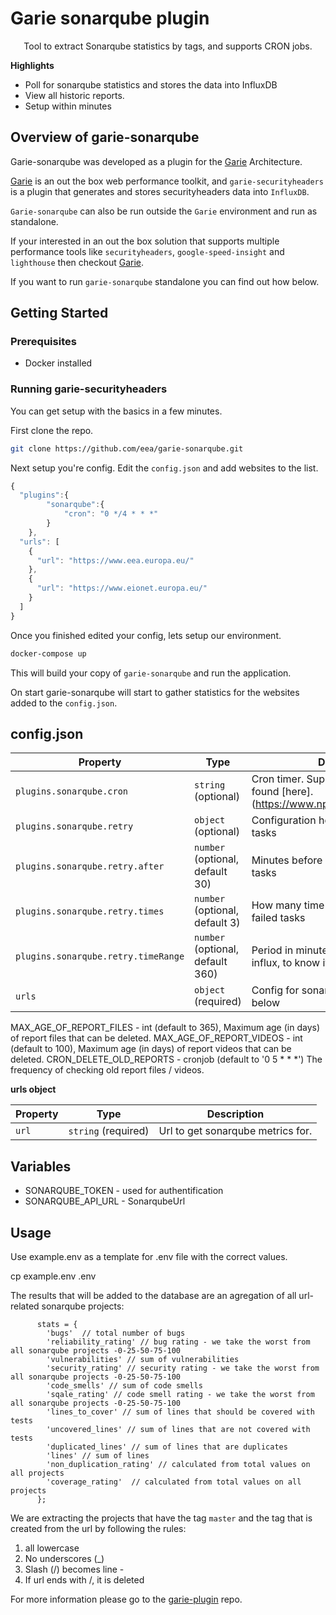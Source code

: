 # Garie sonarqube plugin

<p align="center">
  <p align="center">Tool to extract Sonarqube statistics by tags, and supports CRON jobs.<p>
</p>

**Highlights**

-   Poll for sonarqube statistics and stores the data into InfluxDB
-   View all historic reports.
-   Setup within minutes

## Overview of garie-sonarqube

Garie-sonarqube was developed as a plugin for the [Garie](https://github.com/boyney123/garie) Architecture.

[Garie](https://github.com/boyney123/garie) is an out the box web performance toolkit, and `garie-securityheaders` is a plugin that generates and stores securityheaders data into `InfluxDB`.

`Garie-sonarqube` can also be run outside the `Garie` environment and run as standalone.

If your interested in an out the box solution that supports multiple performance tools like `securityheaders`, `google-speed-insight` and `lighthouse` then checkout [Garie](https://github.com/boyney123/garie).

If you want to run `garie-sonarqube` standalone you can find out how below.

## Getting Started

### Prerequisites

-   Docker installed

### Running garie-securityheaders

You can get setup with the basics in a few minutes.

First clone the repo.

```sh
git clone https://github.com/eea/garie-sonarqube.git
```

Next setup you're config. Edit the `config.json` and add websites to the list.

```javascript
{
  "plugins":{
        "sonarqube":{
            "cron": "0 */4 * * *"
        }
    },
  "urls": [
    {
      "url": "https://www.eea.europa.eu/"
    },
    {
      "url": "https://www.eionet.europa.eu/"
    }
  ]
}
```

Once you finished edited your config, lets setup our environment.

```sh
docker-compose up
```

This will build your copy of `garie-sonarqube` and run the application.

On start garie-sonarqube will start to gather statistics for the websites added to the `config.json`.

## config.json

| Property | Type                | Description                                                                          |
| -------- | ------------------- | ------------------------------------------------------------------------------------ |
| `plugins.sonarqube.cron`   | `string` (optional) | Cron timer. Supports syntax can be found [here].(https://www.npmjs.com/package/cron) |
| `plugins.sonarqube.retry`   | `object` (optional) | Configuration how to retry the failed tasks |
| `plugins.sonarqube.retry.after`   | `number` (optional, default 30) | Minutes before we retry to execute the tasks |
| `plugins.sonarqube.retry.times`   | `number` (optional, default 3) | How many time to retry to execute the failed tasks |
| `plugins.sonarqube.retry.timeRange`   | `number` (optional, default 360) | Period in minutes to be checked in influx, to know if a task failed |
| `urls`   | `object` (required) | Config for sonarqube. More detail below                                              |

MAX_AGE_OF_REPORT_FILES - int (default to 365), Maximum age (in days) of report files that can be deleted.
MAX_AGE_OF_REPORT_VIDEOS - int (default to 100), Maximum age (in days) of report videos that can be deleted.
CRON_DELETE_OLD_REPORTS - cronjob (default to '0 5 * * *') The frequency of checking old report files / videos.

**urls object**

| Property | Type                | Description                         |
| -------- | ------------------- | ----------------------------------- |
| `url`    | `string` (required) | Url to get sonarqube metrics for.   |


## Variables

- SONARQUBE_TOKEN - used for authentification
- SONARQUBE_API_URL - SonarqubeUrl


## Usage

Use example.env as a template for .env file with the correct values.

cp example.env .env

The results that will be added to the database are an agregation of all url-related sonarqube projects:

```
      stats = {
        'bugs'  // total number of bugs
        'reliability_rating' // bug rating - we take the worst from all sonarqube projects -0-25-50-75-100
        'vulnerabilities' // sum of vulnerabilities
        'security_rating' // security rating - we take the worst from all sonarqube projects -0-25-50-75-100
        'code_smells' // sum of code smells
        'sqale_rating' // code smell rating - we take the worst from all sonarqube projects -0-25-50-75-100
        'lines_to_cover' // sum of lines that should be covered with tests
        'uncovered_lines' // sum of lines that are not covered with tests
        'duplicated_lines' // sum of lines that are duplicates
        'lines' // sum of lines 
        'non_duplication_rating' // calculated from total values on all projects
        'coverage_rating'  // calculated from total values on all projects
      };

```


We are extracting the projects that have the tag `master` and the tag that is created from the url by following the rules:
1. all lowercase
2. No underscores (_)
3. Slash (/) becomes line -
4. If url ends with /, it is deleted

For more information please go to the [garie-plugin](https://github.com/eea/garie-plugin) repo.

